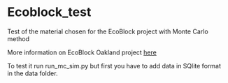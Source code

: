 # Ecoblock_test
Test of the material chosen for the EcoBlock project with Monte Carlo method

More information on EcoBlock Oakland project [here](https://regions20.org/wp-content/uploads/2016/10/100-SolutionClimateProject-RE_062.pdf)

To test it run run_mc_sim.py but first you have to add data in SQlite format in the data folder.

